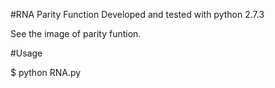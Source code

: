#RNA Parity Function
Developed and tested with python 2.7.3

See the image of parity funtion.

#Usage

$ python RNA.py